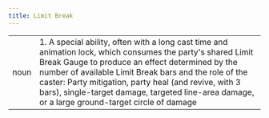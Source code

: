 ```yaml
---
title: Limit Break
---
```

| | |
| --- | --- |
| noun | 1.  	A special ability, often with a long cast time and animation lock, which consumes the party's shared Limit Break Gauge to produce an effect determined by the number of available Limit Break bars and the role of the caster: Party mitigation, party heal (and revive, with 3 bars), single-target damage, targeted line-area damage, or a large ground-target circle of damage	|
